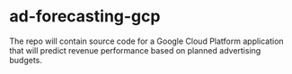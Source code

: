 # ad-forecasting-gcp
The repo will contain source code for a Google Cloud Platform application that will predict revenue performance based on planned advertising budgets.
